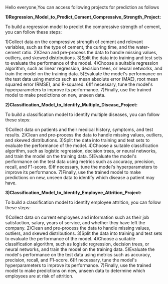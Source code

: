 Hello everyone,You can access following projects for prediction as follows

**1)Regression_Model_to_Predict_Cement_Compressive_Strength_Project:**

  To build a regression model to predict the compressive strength of cement, you can follow these steps:
  
1)Collect data on the compressive strength of cement and relevant variables, such as the type of cement, the curing time, and the water-cement ratio.
2)Clean and pre-process the data to handle missing values, outliers, and skewed distributions.
3)Split the data into training and test sets to evaluate the performance of the model.
4)Choose a suitable regression algorithm, such as linear regression, decision trees, or neural networks, and train the model on the training data.
5)Evaluate the model's performance on the test data using metrics such as mean absolute error (MAE), root mean squared error (RMSE), and R-squared.
6)If necessary, tune the model's hyperparameters to improve its performance.
7)Finally, use the trained model to make predictions on new, unseen data.

**2)Classification_Model_to_Identify_Multiple_Disease_Project:**

  To build a classification model to identify multiple diseases, you can follow these steps:

1)Collect data on patients and their medical history, symptoms, and test results.
2)Clean and pre-process the data to handle missing values, outliers, and skewed distributions.
3)Split the data into training and test sets to evaluate the performance of the model.
4)Choose a suitable classification algorithm, such as logistic regression, decision trees, or neural networks, and train the model on the training data.
5)Evaluate the model's performance on the test data using metrics such as accuracy, precision, recall, and F1-score.
6)If necessary, tune the model's hyperparameters to improve its performance.
7)Finally, use the trained model to make predictions on new, unseen data to identify which disease a patient may have.

**3)Classification_Model_to_Identify_Employee_Attrition_Project:**

  To build a classification model to identify employee attrition, you can follow these steps:

1)Collect data on current employees and information such as their job satisfaction, salary, years of service, and whether they have left the company.
2)Clean and pre-process the data to handle missing values, outliers, and skewed distributions.
3)Split the data into training and test sets to evaluate the performance of the model.
4)Choose a suitable classification algorithm, such as logistic regression, decision trees, or neural networks, and train the model on the training data.
5)Evaluate the model's performance on the test data using metrics such as accuracy, precision, recall, and F1-score.
6)If necessary, tune the model's hyperparameters to improve its performance.
7)Finally, use the trained model to make predictions on new, unseen data to determine which employees are at risk of attrition.
 
